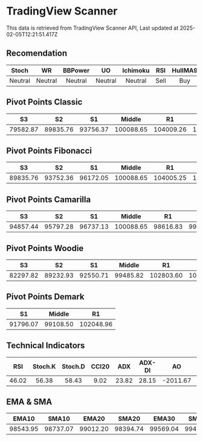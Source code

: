 # TradingView Scanner
This data is retrieved from TradingView Scanner API, Last updated at 2025-02-05T12:21:51.417Z

## Recomendation
| Stoch | WR | BBPower | UO | Ichimoku | RSI | HullMA9 |
| :---: | :---: | :---: | :---: | :---: | :---: | :---: |
| Neutral | Neutral | Neutral | Neutral | Neutral | Sell | Buy |

## Pivot Points Classic
| S3 | S2 | S1 | Middle | R1 | R2 | R3 |
| :---: | :---: | :---: | :---: | :---: | :---: | :---: |
| 79582.87 | 89835.76 | 93756.37 | 100088.65 | 104009.26 | 110341.54 | 120594.43 |

## Pivot Points Fibonacci
| S3 | S2 | S1 | Middle | R1 | R2 | R3 |
| :---: | :---: | :---: | :---: | :---: | :---: | :---: |
| 89835.76 | 93752.36 | 96172.05 | 100088.65 | 104005.25 | 106424.94 | 110341.54 |

## Pivot Points Camarilla
| S3 | S2 | S1 | Middle | R1 | R2 | R3 |
| :---: | :---: | :---: | :---: | :---: | :---: | :---: |
| 94857.44 | 95797.28 | 96737.13 | 100088.65 | 98616.83 | 99556.68 | 100496.52 |

## Pivot Points Woodie
| S3 | S2 | S1 | Middle | R1 | R2 | R3 |
| :---: | :---: | :---: | :---: | :---: | :---: | :---: |
| 82297.82 | 89232.93 | 92550.71 | 99485.82 | 102803.60 | 109738.71 | 113056.49 |

## Pivot Points Demark
| S1 | Middle | R1 |
| :---: | :---: | :---: |
| 91796.07 | 99108.50 | 102048.96 |

## Technical Indicators
| RSI | Stoch.K | Stoch.D | CCI20 | ADX | ADX-DI | AO | Mom | MACD | MACD | W.R | HullMA9 |
| :---: | :---: | :---: | :---: | :---: | :---: | :---: | :---: | :---: | :---: | :---: | :---: |
| 46.02 | 56.38 | 58.43 | 9.02 | 23.82 | 28.15 | -2011.67 | -2783.21 | -732.57 | -840.33 | -47.16 | 97902.34 |

## EMA & SMA
| EMA10 | SMA10 | EMA20 | SMA20 | EMA30 | SMA30 | EMA50 | SMA50 | EMA100 | SMA100 | EMA200 | SMA200 |
| :---: | :---: | :---: | :---: | :---: | :---: | :---: | :---: | :---: | :---: | :---: | :---: |
| 98543.95 | 98737.07 | 99012.20 | 98394.74 | 99569.04 | 99403.24 | 100422.17 | 101162.89 | 101033.19 | 102531.59 | 100264.57 | 100208.91 |